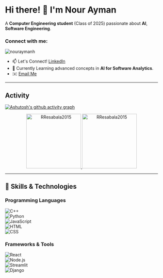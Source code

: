 # Hi there! 👋 I'm Nour Ayman  

A **Computer Engineering student** (Class of 2025) passionate about **AI**, **Software Engineering**.  

<h3 align="left">Connect with me:</h3>
<p align="left"> <img src="https://komarev.com/ghpvc/?username=nouraymanh&label=Profile%20views&color=0e75b6&style=flat" alt="nouraymanh" /> </p>

- 📫 Let's Connect! [LinkedIn](https://linkedin.com/in/nourayman09)  
- 🌱 Currently Learning advanced concepts in **AI for Software Analytics**.
- ✉️ [Email Me](mailto:your.email@example.com)

---

## Activity
[![Ashutosh's github activity graph](https://github-readme-activity-graph.vercel.app/graph?username=nouraymanh&bg_color=100f0f&color=4c5e9e&line=4c569e&point=403e41&area=true&hide_border=true)](https://github.com/ashutosh00710/github-readme-activity-graph)

<div align="center">
  <a href="https://github.com/nouraymanh">
    <img height="180em" src="https://github-readme-stats.vercel.app/api/top-langs?username=nouraymanh&show_icons=true&locale=en&layout=compact&theme=tokyonight" alt="RResabala2015"/>
    <img height="180em" src="https://github-readme-stats.vercel.app/api?username=nouraymanh&show_icons=true&locale=en&layout=compact&theme=tokyonight" alt="RResabala2015"/>
  </a>
</div>

---

## 🔧 Skills & Technologies  

### Programming Languages  
![C++](https://img.shields.io/badge/-C++-00599C?style=flat-square&logo=cplusplus&logoColor=white)  
![Python](https://img.shields.io/badge/-Python-3776AB?style=flat-square&logo=python&logoColor=white)  
![JavaScript](https://img.shields.io/badge/-JavaScript-F7DF1E?style=flat-square&logo=javascript&logoColor=black)  
![HTML](https://img.shields.io/badge/-HTML-E34F26?style=flat-square&logo=html5&logoColor=white)  
![CSS](https://img.shields.io/badge/-CSS-1572B6?style=flat-square&logo=css3&logoColor=white)  

### Frameworks & Tools  
![React](https://img.shields.io/badge/-React-61DAFB?style=flat-square&logo=react&logoColor=black)  
![Node.js](https://img.shields.io/badge/-Node.js-339933?style=flat-square&logo=nodedotjs&logoColor=white)  
![Streamlit](https://img.shields.io/badge/-Streamlit-FF4B4B?style=flat-square&logo=streamlit&logoColor=white)  
![Django](https://img.shields.io/badge/-Django-092E20?style=flat-square&logo=django&logoColor=white)    
